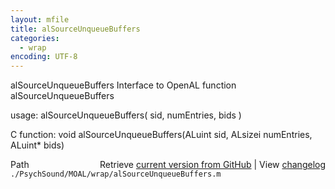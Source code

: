 ```yaml
---
layout: mfile
title: alSourceUnqueueBuffers
categories:
  - wrap
encoding: UTF-8
---
```


alSourceUnqueueBuffers  Interface to OpenAL function alSourceUnqueueBuffers

usage:  alSourceUnqueueBuffers\( sid, numEntries, bids \)

C function:  void alSourceUnqueueBuffers\(ALuint sid, ALsizei numEntries, ALuint\* bids\)


<div class="code_header" style="text-align:right;">
  <span style="float:left;">Path&nbsp;&nbsp;</span> <span class="counter">Retrieve <a href=
  "https://raw.github.com/Psychtoolbox-3/Psychtoolbox-3/beta/./PsychSound/MOAL/wrap/alSourceUnqueueBuffers.m">current version from GitHub</a> | View <a href=
  "https://github.com/Psychtoolbox-3/Psychtoolbox-3/commits/beta/./PsychSound/MOAL/wrap/alSourceUnqueueBuffers.m">changelog</a></span>
</div>
<div class="code">
  <code>./PsychSound/MOAL/wrap/alSourceUnqueueBuffers.m</code>
</div>
